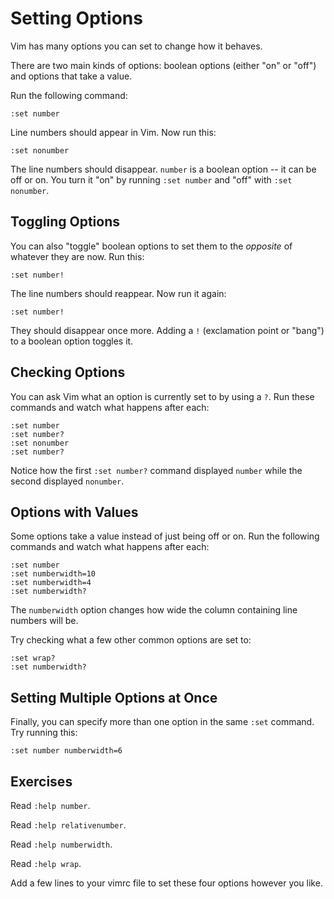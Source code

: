 Setting Options
===============

Vim has many options you can set to change how it behaves.

There are two main kinds of options: boolean options (either "on" or "off") and
options that take a value.

Run the following command:

    :set number

Line numbers should appear in Vim.  Now run this:

    :set nonumber

The line numbers should disappear.  `number` is a boolean option -- it can be
off or on.  You turn it "on" by running `:set number` and "off" with `:set
nonumber`.

Toggling Options
----------------

You can also "toggle" boolean options to set them to the *opposite* of whatever
they are now.  Run this:

    :set number!

The line numbers should reappear.  Now run it again:

    :set number!

They should disappear once more.  Adding a `!` (exclamation point or "bang") to
a boolean option toggles it.

Checking Options
----------------

You can ask Vim what an option is currently set to by using a `?`.  Run these
commands and watch what happens after each:

    :set number
    :set number?
    :set nonumber
    :set number?

Notice how the first `:set number?` command displayed `number` while the second
displayed `nonumber`.

Options with Values
-------------------

Some options take a value instead of just being off or on.  Run the following
commands and watch what happens after each:

    :set number
    :set numberwidth=10
    :set numberwidth=4
    :set numberwidth?

The `numberwidth` option changes how wide the column containing line numbers
will be.

Try checking what a few other common options are set to:

    :set wrap?
    :set numberwidth?

Setting Multiple Options at Once
--------------------------------

Finally, you can specify more than one option in the same `:set` command.  Try
running this:

    :set number numberwidth=6

Exercises
---------

Read `:help number`.

Read `:help relativenumber`.

Read `:help numberwidth`.

Read `:help wrap`.

Add a few lines to your vimrc file to set these four options however you like.
